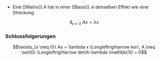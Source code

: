 - Eine [[Matrix]] $A$ hat in einer [[Basis]] $\mathcal{B}$ denselben Effekt wie eine Streckung

$$\exists_{x \neq 0}\ Ax = \lambda x$$

### Schlussfolgerungen
$$\exists_{x \neq 0}\ Ax = \lambda x \Longleftrightarrow ker\, A \neq \set{0} \Longleftrightarrow det(A-\lambda \mathbb{1}) = 0$$



